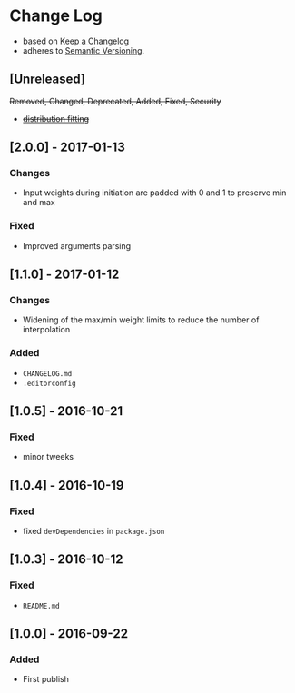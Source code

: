<!-- markdownlint-disable MD012 MD022 MD024 MD026 MD032 MD041 -->

# Change Log

- based on [Keep a Changelog](http://keepachangelog.com/)
- adheres to [Semantic Versioning](http://semver.org/).

## [Unreleased]
~~Removed, Changed, Deprecated, Added, Fixed, Security~~
- ~~[distribution fitting](https://en.wikipedia.org/wiki/Maximum_likelihood_estimation)~~


## [2.0.0] - 2017-01-13
### Changes
- Input weights during initiation are padded with 0 and 1 to preserve min and max

### Fixed
- Improved arguments parsing


## [1.1.0] - 2017-01-12
### Changes
- Widening of the max/min weight limits to reduce the number of interpolation

### Added
- `CHANGELOG.md`
- `.editorconfig`


## [1.0.5] - 2016-10-21
### Fixed
- minor tweeks


## [1.0.4] - 2016-10-19
### Fixed
- fixed `devDependencies` in `package.json`


## [1.0.3] - 2016-10-12
### Fixed
- `README.md`


## [1.0.0] - 2016-09-22
### Added
- First publish
